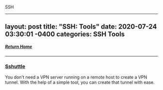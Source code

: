 SSH

---
layout: post
title:  "SSH: Tools"
date:   2020-07-24 03:30:01 -0400
categories: SSH Tools
---
##### [Return Home](https://thegetch.github.io/penetration/testing/resources/2020/07/24/Home/)

---

### [Sshuttle](https://www.techrepublic.com/article/how-to-use-ssh-as-a-vpn-with-sshuttle/)

You don't need a VPN server running on a remote host to create a VPN tunnel. With the help of a simple tool, you can create that tunnel with ease. 
